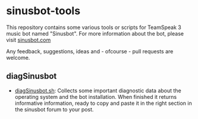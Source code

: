 # sinusbot-tools

This repository contains some various tools or scripts for TeamSpeak 3 music bot named "Sinusbot". For more information about the bot, please visit [sinusbot.com](https://sinusbot.com)

Any feedback, suggestions, ideas and - ofcourse - pull requests are welcome.

## diagSinusbot

* [diagSinusbot.sh](tools/diagSinusbot.sh): Collects some important diagnostic data about the operating system and the bot installation. When finished it returns informative information, ready to copy and paste it in the right section in the sinusbot forum to your post.
